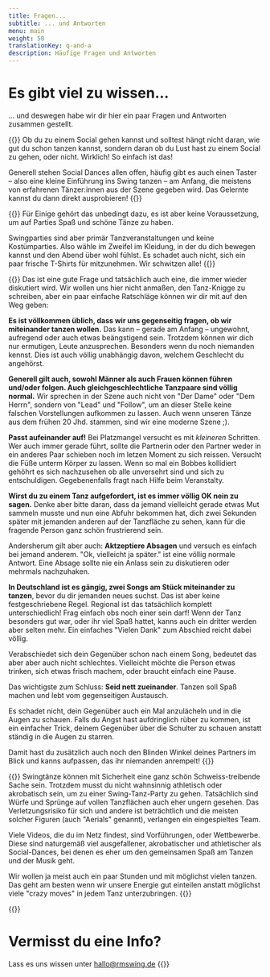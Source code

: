 ```yaml
---
title: Fragen...
subtitle: ... und Antworten
menu: main
weight: 50
translationKey: q-and-a
description: Häufige Fragen und Antworten
---
```

# Es gibt viel zu wissen...
... und deswegen habe wir dir hier ein paar Fragen und Antworten zusammen gestellt.

{{<togglebox hl="Was muss ich können, um auf eine Swingtanz-Party zu gehen?">}}
Ob du zu einem Social gehen kannst und solltest hängt nicht daran, wie gut du schon tanzen kannst, sondern daran ob du Lust hast zu einem Social zu gehen, oder nicht. Wirklich! So einfach ist das!

Generell stehen Social Dances allen offen, häufig gibt es auch einen Taster – also eine kleine Einführung ins Swing tanzen – am Anfang, die meistens von erfahrenen Tänzer:innen aus der Szene gegeben wird. Das Gelernte kannst du dann direkt ausprobieren!
{{</togglebox>}}

{{<togglebox hl="Tragt ihr alle Vintage-Kleidung?">}}
Für Einige gehört das unbedingt dazu, es ist aber keine Voraussetzung, um auf Parties Spaß und schöne Tänze zu haben.

Swingparties sind aber primär Tanzveranstaltungen und keine Kostümparties. Also wähle im Zweifel im Kleidung, in der du dich bewegen kannst und den Abend über wohl fühlst. Es schadet auch nicht, sich ein paar frische T-Shirts für mitzunehmen. Wir schwitzen alle!
{{</togglebox>}}

{{<togglebox hl="Ich weiß nicht, wie ich mich verhalten soll. Gibt es Regeln?">}}
Das ist eine gute Frage und tatsächlich auch eine, die immer wieder diskutiert wird. Wir wollen uns hier nicht anmaßen, den Tanz-Knigge zu schreiben, aber ein paar einfache Ratschläge können wir dir mit auf den Weg geben:

**Es ist völlkommen üblich, dass wir uns gegenseitig fragen, ob wir miteinander tanzen wollen.** Das kann – gerade am Anfang – ungewohnt, aufregend oder auch etwas beängstigend sein. Trotzdem können wir dich nur ermutigen, Leute anzusprechen. Besonders wenn du noch niemanden kennst. Dies ist auch völlig unabhängig davon, welchem Geschlecht du angehörst.

**Generell gilt auch, sowohl Männer als auch Frauen können führen und/oder folgen. Auch gleichgeschlechtliche Tanzpaare sind völlig normal.** Wir sprechen in der Szene auch nicht von "Der Dame" oder "Dem Herrn", sondern von "Lead" und "Follow", um an dieser Stelle keine falschen Vorstellungen aufkommen zu lassen. Auch wenn unseren Tänze aus dem frühen 20 Jhd. stammen, sind wir eine moderne Szene ;).

**Passt aufeinander auf!** Bei Platzmangel versucht es mit *kleineren* Schritten. Wer auch immer gerade führt, sollte die Partnerin oder den Partner weder in ein anderes Paar schieben noch im letzen Moment zu sich reissen. Versucht die Füße unterm Körper zu lassen. Wenn so mal ein Bobbes kollidiert gehöhrt es sich nachzusehen ob alle unversehrt sind und sich zu entschuldigen. Gegebenenfalls fragt nach Hilfe beim Veranstalty.

**Wirst du zu einem Tanz aufgefordert, ist es immer völlig OK nein zu sagen.** Denke aber bitte daran, dass da jemand vielleicht gerade etwas Mut sammeln musste und nun eine Abfuhr bekommen hat, dich zwei Sekunden später mit jemanden anderen auf der Tanzfläche zu sehen, kann für die fragende Person ganz schön frustrierend sein.

Andersherum gilt aber auch: **Aktzeptiere Absagen** und versuch es einfach bei jemand anderem. "Ok, vielleicht ja später." ist eine völlig normale Antwort. Eine Absage sollte nie ein Anlass sein zu diskutieren oder mehrmals nachzuhaken.

**In Deutschland ist es gängig, zwei Songs am Stück miteinander zu tanzen**, bevor du dir jemanden neues suchst. Das ist aber keine festgeschriebene Regel. Regional ist das tatsächlich komplett unterschiedlich! Frag einfach obs noch einer sein darf! Wenn der Tanz besonders gut war, oder ihr viel Spaß hattet, kanns auch ein dritter werden aber selten mehr. Ein einfaches "Vielen Dank" zum Abschied reicht dabei völlig.

Verabschiedet sich dein Gegenüber schon nach einem Song, bedeutet das aber aber auch nicht schlechtes. Vielleicht möchte die Person etwas trinken, sich etwas frisch machem, oder braucht einfach eine Pause.

Das wichtigste zum Schluss: **Seid nett zueinander**. Tanzen soll Spaß machen und lebt vom gegenseitigen Austausch.

Es schadet nicht, dein Gegenüber auch ein Mal anzulächeln und in die Augen zu schauen. Falls du Angst hast aufdringlich rüber zu kommen, ist ein einfacher Trick, deinem Gegenüber über die Schulter zu schauen anstatt ständig in die Augen zu starren.

Damit hast du zusätzlich auch noch den Blinden Winkel deines Partners im Blick und kanns aufpassen, das ihr niemanden anrempelt!
{{</togglebox>}}

{{<togglebox hl="Ich habe ein Lindyhop-Video im Netz gesehen, das sieht furchbar akrobatisch aus!">}}
Swingtänze können mit Sicherheit eine ganz schön Schweiss-treibende Sache sein. Trotzdem musst du nicht wahnsinnig athletisch oder akrobatisch sein, um zu einer Swing-Tanz-Party zu gehen. Tatsächlich sind Würfe und Sprünge auf vollen Tanzflächen auch eher ungern gesehen. Das Verletzungsrisiko für sich und andere ist beträchtlich und die meisten solcher Figuren (auch "Aerials" genannt), verlangen ein eingespieltes Team.

Viele Videos, die du im Netz findest, sind Vorführungen, oder Wettbewerbe. Diese sind naturgemäß viel ausgefallener, akrobatischer und athletischer als Social-Dances, bei denen es eher um den gemeinsamen Spaß am Tanzen und der Musik geht.

Wir wollen ja meist auch ein paar Stunden und mit möglichst vielen tanzen. Das geht am besten wenn wir unsere Energie gut einteilen anstatt möglichst viele "crazy moves" in jedem Tanz unterzubringen.
{{</togglebox>}}

{{<info>}}

# Vermisst du eine Info?

Lass es uns wissen unter <a href="mailto:hallo@rmswing.de">hallo@rmswing.de</a>
{{</info>}}